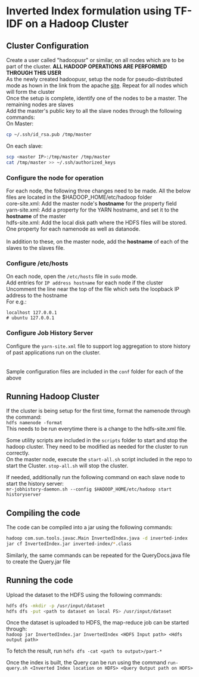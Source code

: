 # Inverted Index formulation using TF-IDF on a Hadoop Cluster

## Cluster Configuration
Create a user called "hadoopusr" or similar, on all nodes which are to be part of the cluster. **ALL HADOOP OPERATIONS ARE PERFORMED THROUGH THIS USER** <br>
As the newly created hadoopusr, setup the node for pseudo-distributed mode as hown in the link from the apache [site](https://hadoop.apache.org/docs/r2.9.2/hadoop-project-dist/hadoop-common/SingleCluster.html). Repeat for all nodes which will form the cluster <br>
Once the setup is complete, identify one of the nodes to be a master. The remaining nodes are slaves <br>
Add the master's public key to all the slave nodes through the following commands: <br>
On Master:
```bash
cp ~/.ssh/id_rsa.pub /tmp/master
```
On each slave:
```bash
scp <master IP>:/tmp/master /tmp/master
cat /tmp/master >> ~/.ssh/authorized_keys
```

### Configure the node for operation
For each node, the following three changes need to be made. All the below files are located in the $HADOOP_HOME/etc/hadoop folder <br>
core-site.xml: Add the master node's **hostname** for the property field <br>
yarn-site.xml: Add a property for the YARN hostname, and set it to the **hostname** of the master <br>
hdfs-site.xml: Add the local disk path where the HDFS files will be stored. One property for each namenode as well as datanode. <br>
<br>
In addition to these, on the master node, add the **hostname** of each of the slaves to the slaves file. <br>

### Configure /etc/hosts
On each node, open the `/etc/hosts` file in `sudo` mode. <br>
Add entries for `IP address hostname` for each node if the cluster <br>
Uncomment the line near the top of the file which sets the loopback IP address to the hostname <br>
For e.g.:
```
localhost 127.0.0.1
# ubuntu 127.0.0.1
```

### Configure Job History Server
Configure the `yarn-site.xml` file to support log aggregation to store history of past applications run on the cluster. <br>
<br> <br>
Sample configuration files are included in the `conf` folder for each of the above <br>

## Running Hadoop Cluster
If the cluster is being setup for the first time, format the namenode through the command: <br>
`hdfs namenode -format` <br>
This needs to be run everytime there is a change to the hdfs-site.xml file. <br>

Some utility scripts are included in the `scripts` folder to start and stop the hadoop cluster. They need to be modified as needed for the cluster to run correctly. <br>
On the master node, execute the `start-all.sh` script included in the repo to start the Cluster. `stop-all.sh` will stop the cluster. <br>

If needed, additionally run the following command on each slave node to start the history server: <br>
`mr-jobhistory-daemon.sh --config $HADOOP_HOME/etc/hadoop start historyserver` <br>

## Compiling the code
The code can be compiled into a jar using the following commands:
```bash
hadoop com.sun.tools.javac.Main InvertedIndex.java -d inverted-index
jar cf InvertedIndex.jar inverted-index/*.class
```

Similarly, the same commands can be repeated for the QueryDocs.java file to create the Query.jar file <br>

## Running the code
Upload the dataset to the HDFS using the following commands:
```bash
hdfs dfs -mkdir -p /usr/input/dataset
hdfs dfs -put <path to dataset on local FS> /usr/input/dataset
```

Once the dataset is uploaded to HDFS, the map-reduce job can be started through: <br>
`hadoop jar InvertedIndex.jar InvertedIndex <HDFS Input path> <Hdfs output path>` <br>

To fetch the result, run `hdfs dfs -cat <path to output>/part-*` <br>

Once the index is built, the Query can be run using the command `run-query.sh <Inverted Index location on HDFS> <Query Output path on HDFS>` <br>
